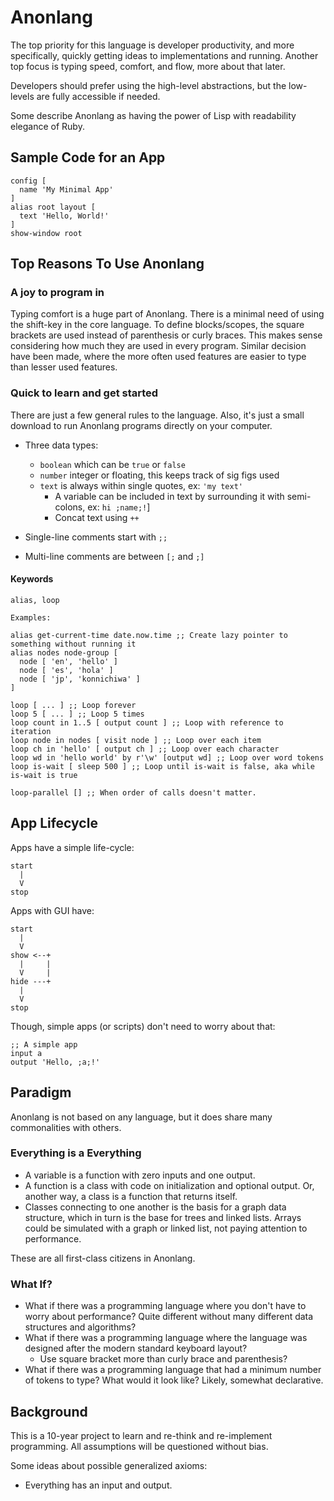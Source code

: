 # Anonlang #

The top priority for this language is developer productivity, and more specifically, quickly getting ideas to implementations and running. Another top focus is typing speed, comfort, and flow, more about that later.

Developers should prefer using the high-level abstractions, but the low-levels are fully accessible if needed.

Some describe Anonlang as having the power of Lisp with readability elegance of Ruby.

<!-- Anonlang: An abstraction of language, that you can program in. -->



## Sample Code for an App ##

    config [
      name 'My Minimal App'
    ]
    alias root layout [
      text 'Hello, World!'
    ]
    show-window root



## Top Reasons To Use Anonlang ##

### A joy to program in ###
Typing comfort is a huge part of Anonlang. There is a minimal need of using the shift-key in the core language. To define blocks/scopes, the square brackets are used instead of parenthesis or curly braces. This makes sense considering how much they are used in every program. Similar decision have been made, where the more often used features are easier to type than lesser used features.

### Quick to learn and get started ###
There are just a few general rules to the language. Also, it's just a small download to run Anonlang programs directly on your computer.


- Three data types:
  - `boolean` which can be `true` or `false`
  - `number` integer or floating, this keeps track of sig figs used
  - `text` is always within single quotes, ex: `'my text'`
    - A variable can be included in text by surrounding it with semi-colons, ex: `hi ;name;!`]
    - Concat text using `++`

- Single-line comments start with `;;`
- Multi-line comments are between `[;` and `;]`


#### Keywords ####

    alias, loop

    Examples:

    alias get-current-time date.now.time ;; Create lazy pointer to something without running it
    alias nodes node-group [
      node [ 'en', 'hello' ]
      node [ 'es', 'hola' ]
      node [ 'jp', 'konnichiwa' ]
    ]

    loop [ ... ] ;; Loop forever
    loop 5 [ ... ] ;; Loop 5 times
    loop count in 1..5 [ output count ] ;; Loop with reference to iteration
    loop node in nodes [ visit node ] ;; Loop over each item
    loop ch in 'hello' [ output ch ] ;; Loop over each character
    loop wd in 'hello world' by r'\w' [output wd] ;; Loop over word tokens
    loop is-wait [ sleep 500 ] ;; Loop until is-wait is false, aka while is-wait is true

    loop-parallel [] ;; When order of calls doesn't matter.



## App Lifecycle ##

Apps have a simple life-cycle:

    start
      |
      V
    stop

Apps with GUI have:

    start
      |
      V
    show <--+
      |     |
      V     |
    hide ---+
      |
      V
    stop

Though, simple apps (or scripts) don't need to worry about that:

    ;; A simple app
    input a
    output 'Hello, ;a;!'



## Paradigm ##
Anonlang is not based on any language, but it does share many commonalities with others.

### Everything is a Everything ###

- A variable is a function with zero inputs and one output.
- A function is a class with code on initialization and optional output. Or, another way, a class is a function that returns itself.
- Classes connecting to one another is the basis for a graph data structure, which in turn is the base for trees and linked lists. Arrays could be simulated with a graph or linked list, not paying attention to performance.

These are all first-class citizens in Anonlang.

### What If? ###

- What if there was a programming language where you don't have to worry about performance? Quite different without many different data structures and algorithms?
- What if there was a programming language where the language was designed after the modern standard keyboard layout?
  - Use square bracket more than curly brace and parenthesis?
- What if there was a programming language that had a minimum number of tokens to type? What would it look like? Likely, somewhat declarative.



## Background ##
This is a 10-year project to learn and re-think and re-implement programming. All assumptions will be questioned without bias.

Some ideas about possible generalized axioms:

- Everything has an input and output.





<!-- Design Philosophy: Re-using common syntax is NOT a requirement. -->
